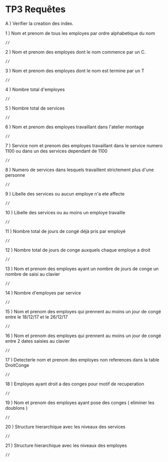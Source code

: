 # TP3 Requêtes

A ) Verifier la creation des index.

1 ) Nom et prenom de tous les employes par ordre alphabetique du nom 

```
// 
```

2 ) Nom et prenom des employes dont le nom commence par un C.

```
//
```

3 ) Nom et prenom des employes dont le nom est termine par un T

```
//
```

4 ) Nombre total d'employes

```
//
```

5 ) Nombre total de services

```
//
```

6 ) Nom et prenom des employes travaillant dans l'atelier montage

```
//
```

7 ) Service nom et prenom des employes travaillant dans le service numero 1100 ou dans un des services dependant de 1100

```
//
```

8 ) Numero de services dans lesquels travaillent strictement plus d'une personne

```
//
```

9 ) Libelle des services ou aucun employe n'a ete affecte

```
//
```

10 ) Libelle des services ou au moins un employe travaille

```
//
```

11 ) Nombre total de jours de congé déjà pris par employé

```
//
```

12 ) Nombre total de jours de conge auxquels chaque employe a droit

```
//
```

13 ) Nom et prenom des employes ayant un nombre de jours de conge un nombre de saisi au clavier

```
//
```

14 ) Nombre d'employes par service

```
//
```

15 ) Nom et prenom des employes qui prennent au moins un jour de congé entre le 18/12/17 et le 26/12/17

```
//
```

16 ) Nom et prenom des employes qui prennent au moins un jour de congé entre 2 dates saisies au clavier

```
//
```

17 ) Detecterle nom et prenom des employes non references dans la table DroitConge

```
//
```

18 ) Employes ayant droit a des conges pour motif de recuperation

```
//
```

19 ) Nom et prenom des employes ayant pose des conges ( eliminer les doublons )

```
//
```

20 ) Structure hierarchique avec les niveaux des services

```
//
```

21 ) Structure hierarchique avec les niveaux des employes

```
//
```